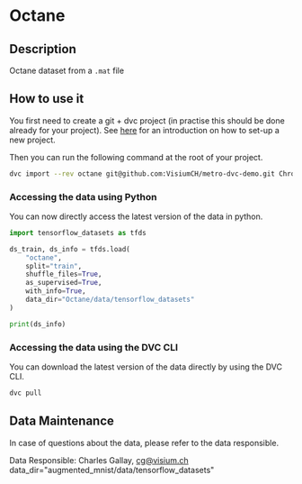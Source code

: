
# Octane

## Description

Octane dataset from a `.mat` file


## How to use it

You first need to create a git + dvc project (in practise this should be done already for your project). See [here](https://github.com/VisiumCH/metro-dvc-demo) for an introduction on how to set-up a new project.


Then you can run the following command at the root of your project.

```bash
dvc import --rev octane git@github.com:VisiumCH/metro-dvc-demo.git Chromatograms/Octane
```
### Accessing the data using Python
You can now directly access the latest version of the data in python.

```python
import tensorflow_datasets as tfds

ds_train, ds_info = tfds.load(
    "octane",
    split="train",
    shuffle_files=True,
    as_supervised=True,
    with_info=True,
    data_dir="Octane/data/tensorflow_datasets"
)

print(ds_info)
```

### Accessing the data using the DVC CLI
You can download the latest version of the data directly by using the DVC CLI.
```bash
dvc pull
```

## Data Maintenance
In case of questions about the data, please refer to the data responsible.

Data Responsible: Charles Gallay, cg@visium.ch
 data_dir="augmented_mnist/data/tensorflow_datasets"
